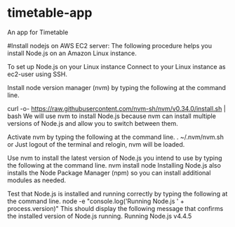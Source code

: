 # timetable-app
An app for Timetable

#Install nodejs on AWS EC2 server:
The following procedure helps you install Node.js on an Amazon Linux instance.

To set up Node.js on your Linux instance
Connect to your Linux instance as ec2-user using SSH.

Install node version manager (nvm) by typing the following at the command line.

curl -o- https://raw.githubusercontent.com/nvm-sh/nvm/v0.34.0/install.sh | bash
We will use nvm to install Node.js because nvm can install multiple versions of Node.js and allow you to switch between them.

Activate nvm by typing the following at the command line.
. ~/.nvm/nvm.sh
or
Just logout of the terminal and relogin, nvm will be loaded.

Use nvm to install the latest version of Node.js you intend to use by typing the following at the command line.
nvm install node
Installing Node.js also installs the Node Package Manager (npm) so you can install additional modules as needed.

Test that Node.js is installed and running correctly by typing the following at the command line.
node -e "console.log('Running Node.js ' + process.version)"
This should display the following message that confirms the installed version of Node.js running.
Running Node.js v4.4.5

